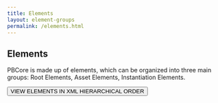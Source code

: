 ```yaml
---
title: Elements
layout: element-groups
permalink: /elements.html
---
```


<h2 class="green title">Elements</h2>

PBCore is made up of elements, which can be organized into three main groups: Root Elements, Asset Elements, Instantiation Elements.

<a href="{{ site.url }}/elements/element-hierarchy.html"><button class="pb-button-element-hierarchy">VIEW ELEMENTS IN XML HIERARCHICAL ORDER</button></a>
